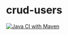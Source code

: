 # crud-users
[![Java CI with Maven](https://github.com/IvanCl4udio/crud-users/actions/workflows/maven.yml/badge.svg?branch=master)](https://github.com/IvanCl4udio/crud-users/actions/workflows/maven.yml)
